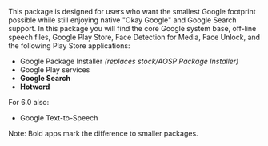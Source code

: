 This package is designed for users who want the smallest Google footprint possible while still enjoying native "Okay Google" and Google Search support. In this package you will find the core Google system base, off-line speech files, Google Play Store, Face Detection for Media, Face Unlock, and the following Play Store applications:

* Google Package Installer _(replaces stock/AOSP Package Installer)_
* Google Play services
* **Google Search**
* **Hotword**

For 6.0 also:
* Google Text-to-Speech

Note: Bold apps mark the difference to smaller packages.